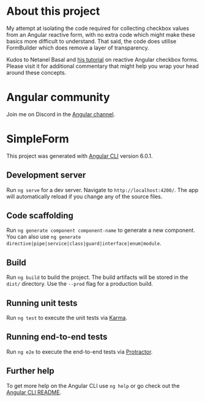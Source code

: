 # About this project

My attempt at isolating the code required for collecting checkbox values from an Angular reactive form, with no extra code which might make these basics more difficult to understand. That said, the code does utilise FormBuilder which does remove a layer of transparency.

Kudos to Netanel Basal and [his tutorial](https://netbasal.com/handling-multiple-checkboxes-in-angular-forms-57eb8e846d21) on reactive Angular checkbox forms. Please visit it for additional commentary that might help you wrap your head around these concepts.

# Angular community

Join me on Discord in the [Angular channel](https://discord.gg/4wZtSMK).

# SimpleForm

This project was generated with [Angular CLI](https://github.com/angular/angular-cli) version 6.0.1.

## Development server

Run `ng serve` for a dev server. Navigate to `http://localhost:4200/`. The app will automatically reload if you change any of the source files.

## Code scaffolding

Run `ng generate component component-name` to generate a new component. You can also use `ng generate directive|pipe|service|class|guard|interface|enum|module`.

## Build

Run `ng build` to build the project. The build artifacts will be stored in the `dist/` directory. Use the `--prod` flag for a production build.

## Running unit tests

Run `ng test` to execute the unit tests via [Karma](https://karma-runner.github.io).

## Running end-to-end tests

Run `ng e2e` to execute the end-to-end tests via [Protractor](http://www.protractortest.org/).

## Further help

To get more help on the Angular CLI use `ng help` or go check out the [Angular CLI README](https://github.com/angular/angular-cli/blob/master/README.md).
